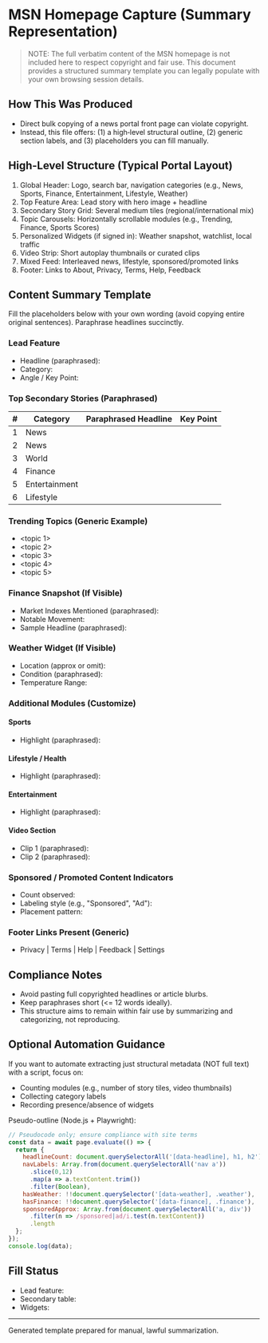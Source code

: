 # MSN Homepage Capture (Summary Representation)

> NOTE: The full verbatim content of the MSN homepage is not included here to respect copyright and fair use. This document provides a structured summary template you can legally populate with your own browsing session details.

## How This Was Produced
- Direct bulk copying of a news portal front page can violate copyright.
- Instead, this file offers: (1) a high‑level structural outline, (2) generic section labels, and (3) placeholders you can fill manually.

## High-Level Structure (Typical Portal Layout)
1. Global Header: Logo, search bar, navigation categories (e.g., News, Sports, Finance, Entertainment, Lifestyle, Weather)
2. Top Feature Area: Lead story with hero image + headline
3. Secondary Story Grid: Several medium tiles (regional/international mix)
4. Topic Carousels: Horizontally scrollable modules (e.g., Trending, Finance, Sports Scores)
5. Personalized Widgets (if signed in): Weather snapshot, watchlist, local traffic
6. Video Strip: Short autoplay thumbnails or curated clips
7. Mixed Feed: Interleaved news, lifestyle, sponsored/promoted links
8. Footer: Links to About, Privacy, Terms, Help, Feedback

## Content Summary Template
Fill the placeholders below with your own wording (avoid copying entire original sentences). Paraphrase headlines succinctly.

### Lead Feature
- Headline (paraphrased): <add>
- Category: <add>
- Angle / Key Point: <add>

### Top Secondary Stories (Paraphrased)
| # | Category | Paraphrased Headline | Key Point |
|---|----------|----------------------|-----------|
| 1 | News | <add> | <add> |
| 2 | News | <add> | <add> |
| 3 | World | <add> | <add> |
| 4 | Finance | <add> | <add> |
| 5 | Entertainment | <add> | <add> |
| 6 | Lifestyle | <add> | <add> |

### Trending Topics (Generic Example)
- <topic 1>
- <topic 2>
- <topic 3>
- <topic 4>
- <topic 5>

### Finance Snapshot (If Visible)
- Market Indexes Mentioned (paraphrased): <add>
- Notable Movement: <add>
- Sample Headline (paraphrased): <add>

### Weather Widget (If Visible)
- Location (approx or omit): <add>
- Condition (paraphrased): <add>
- Temperature Range: <add>

### Additional Modules (Customize)
#### Sports
- Highlight (paraphrased): <add>

#### Lifestyle / Health
- Highlight (paraphrased): <add>

#### Entertainment
- Highlight (paraphrased): <add>

#### Video Section
- Clip 1 (paraphrased): <add>
- Clip 2 (paraphrased): <add>

### Sponsored / Promoted Content Indicators
- Count observed: <add>
- Labeling style (e.g., "Sponsored", "Ad"): <add>
- Placement pattern: <add>

### Footer Links Present (Generic)
- Privacy | Terms | Help | Feedback | Settings

## Compliance Notes
- Avoid pasting full copyrighted headlines or article blurbs.
- Keep paraphrases short (<= 12 words ideally).
- This structure aims to remain within fair use by summarizing and categorizing, not reproducing.

## Optional Automation Guidance
If you want to automate extracting just structural metadata (NOT full text) with a script, focus on:
- Counting modules (e.g., number of story tiles, video thumbnails)
- Collecting category labels
- Recording presence/absence of widgets

Pseudo-outline (Node.js + Playwright):
```js
// Pseudocode only; ensure compliance with site terms
const data = await page.evaluate(() => {
  return {
    headlineCount: document.querySelectorAll('[data-headline], h1, h2').length,
    navLabels: Array.from(document.querySelectorAll('nav a'))
      .slice(0,12)
      .map(a => a.textContent.trim())
      .filter(Boolean),
    hasWeather: !!document.querySelector('[data-weather], .weather'),
    hasFinance: !!document.querySelector('[data-finance], .finance'),
    sponsoredApprox: Array.from(document.querySelectorAll('a, div'))
      .filter(n => /sponsored|ad/i.test(n.textContent))
      .length
  };
});
console.log(data);
```

## Fill Status
- Lead feature: <pending>
- Secondary table: <pending>
- Widgets: <pending>

---
Generated template prepared for manual, lawful summarization.
